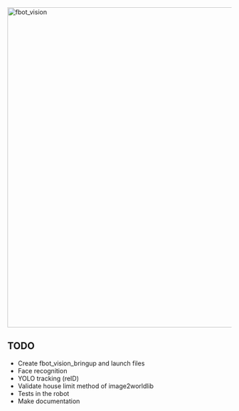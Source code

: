 <img width="3876" height="719" alt="fbot_vision" src="https://github.com/user-attachments/assets/845c6a57-4888-4036-92bc-6d978ad1d721" />


## TODO

- Create fbot_vision_bringup and launch files
- Face recognition
- YOLO tracking (reID)
- Validate house limit method of image2worldlib
- Tests in the robot
- Make documentation
